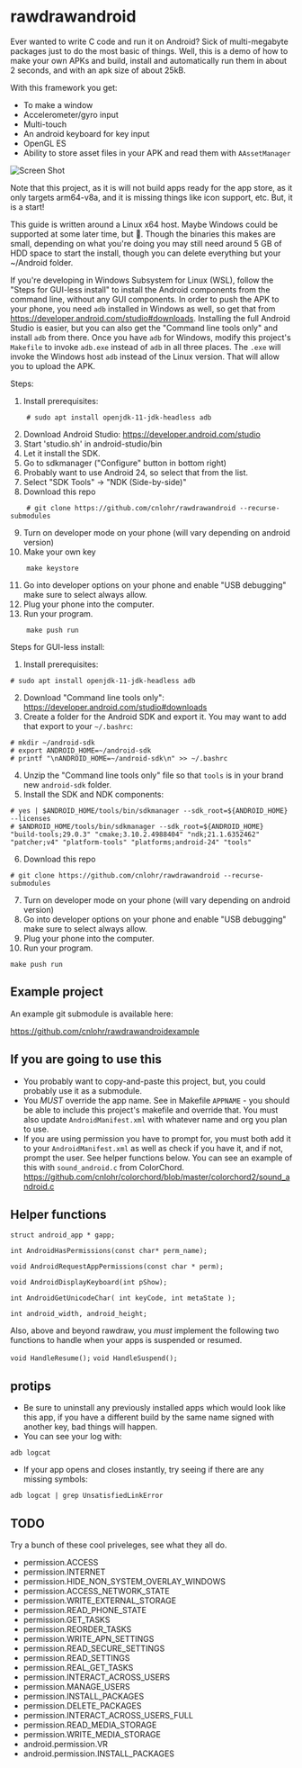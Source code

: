 # rawdrawandroid

Ever wanted to write C code and run it on Android?  Sick of multi-megabyte
packages just to do the most basic of things.  Well, this is a demo of how
to make your own APKs and build, install and automatically run them in about
2 seconds, and with an apk size of about 25kB.

With this framework you get:
 * To make a window
 * Accelerometer/gyro input
 * Multi-touch
 * An android keyboard for key input
 * OpenGL ES
 * Ability to store asset files in your APK and read them with `AAssetManager`

![Screen Shot](https://github.com/cnlohr/rawdrawandroid/raw/master/screenshot.png)


Note that this project, as it is will not build apps ready for the app store,
as it only targets arm64-v8a, and it is missing things like icon support,
etc.  But, it is a start!

This guide is written around a Linux x64 host.  Maybe Windows could be supported
at some later time, but 🤷.  Though the binaries this
makes are small, depending on what you're doing you may still need around
5 GB of HDD space to start the install, though you can delete everything
but your ~/Android folder.

If you're developing in Windows Subsystem for Linux (WSL), follow the "Steps for GUI-less install" to install the Android components from the command line, without any GUI components.
In order to push the APK to your phone, you need `adb` installed in Windows as well, so get that from https://developer.android.com/studio#downloads. Installing the full Android Studio is easier, but you can also get the "Command line tools only" and install `adb` from there.
Once you have `adb` for Windows, modify this project's `Makefile` to invoke `adb.exe` instead of `adb` in all three places. The `.exe` will invoke the Windows host `adb` instead of the Linux version. That will allow you to upload the APK.

Steps:
1) Install prerequisites:
```
	# sudo apt install openjdk-11-jdk-headless adb
```
2) Download Android Studio: https://developer.android.com/studio
3) Start 'studio.sh' in android-studio/bin
4) Let it install the SDK.
5) Go to sdkmanager ("Configure" button in bottom right)
6) Probably want to use Android 24, so select that from the list.
7) Select "SDK Tools" -> "NDK (Side-by-side)"
8) Download this repo
```
	# git clone https://github.com/cnlohr/rawdrawandroid --recurse-submodules
```
9) Turn on developer mode on your phone (will vary depending on android version)
10) Make your own key
```
	make keystore
```
11) Go into developer options on your phone and enable "USB debugging" make sure to select always allow.
12) Plug your phone into the computer.
13) Run your program.
```
	make push run
```

Steps for GUI-less install:
1. Install prerequisites:
```
# sudo apt install openjdk-11-jdk-headless adb
```
2. Download "Command line tools only": https://developer.android.com/studio#downloads
3. Create a folder for the Android SDK and export it. You may want to add that export to your `~/.bashrc`:
```
# mkdir ~/android-sdk
# export ANDROID_HOME=~/android-sdk
# printf "\nANDROID_HOME=~/android-sdk\n" >> ~/.bashrc
```
4. Unzip the "Command line tools only" file so that `tools` is in your brand new `android-sdk` folder.
5. Install the SDK and NDK components:
```
# yes | $ANDROID_HOME/tools/bin/sdkmanager --sdk_root=${ANDROID_HOME} --licenses
# $ANDROID_HOME/tools/bin/sdkmanager --sdk_root=${ANDROID_HOME} "build-tools;29.0.3" "cmake;3.10.2.4988404" "ndk;21.1.6352462" "patcher;v4" "platform-tools" "platforms;android-24" "tools"
```
6. Download this repo
```
# git clone https://github.com/cnlohr/rawdrawandroid --recurse-submodules
```
7. Turn on developer mode on your phone (will vary depending on android version)
8. Go into developer options on your phone and enable "USB debugging" make sure to select always allow.
9. Plug your phone into the computer.
10. Run your program.
```
make push run
```

## Example project

An example git submodule is available here:

https://github.com/cnlohr/rawdrawandroidexample



## If you are going to use this

 * You probably want to copy-and-paste this project, but, you could probably use it as a submodule.
 * You *MUST* override the app name.  See in Makefile `APPNAME` - you should be able to include this project's makefile and override that.  You must also update `AndroidManifest.xml` with whatever name and org you plan to use.
 * If you are using permission you have to prompt for, you must both add it to your `AndroidManifest.xml` as well as check if you have it, and if not, prompt the user.  See helper functions below.  You can see an example of this with `sound_android.c` from ColorChord.  https://github.com/cnlohr/colorchord/blob/master/colorchord2/sound_android.c
 
## Helper functions

`struct android_app * gapp;`

`int AndroidHasPermissions(const char* perm_name);`

`void AndroidRequestAppPermissions(const char * perm);`

`void AndroidDisplayKeyboard(int pShow);`

`int AndroidGetUnicodeChar( int keyCode, int metaState );`

`int android_width, android_height;`

Also, above and beyond rawdraw, you *must* implement the following two functions to handle when your apps is suspended or resumed.

`void HandleResume();`
`void HandleSuspend();`


## protips

 * Be sure to uninstall any previously installed apps which would look like this app, if you have a different build by the same name signed with another key, bad things will happen.
 * You can see your log with:
```
adb logcat
```
 * If your app opens and closes instantly, try seeing if there are any missing symbols:
```
adb logcat | grep UnsatisfiedLinkError
```

## TODO

Try a bunch of these cool priveleges, see what they all do.
* permission.ACCESS
* permission.INTERNET
* permission.HIDE_NON_SYSTEM_OVERLAY_WINDOWS
* permission.ACCESS_NETWORK_STATE
* permission.WRITE_EXTERNAL_STORAGE
* permission.READ_PHONE_STATE
* permission.GET_TASKS
* permission.REORDER_TASKS
* permission.WRITE_APN_SETTINGS
* permission.READ_SECURE_SETTINGS
* permission.READ_SETTINGS
* permission.REAL_GET_TASKS
* permission.INTERACT_ACROSS_USERS
* permission.MANAGE_USERS
* permission.INSTALL_PACKAGES
* permission.DELETE_PACKAGES
* permission.INTERACT_ACROSS_USERS_FULL
* permission.READ_MEDIA_STORAGE
* permission.WRITE_MEDIA_STORAGE
* android.permission.VR
* android.permission.INSTALL_PACKAGES




